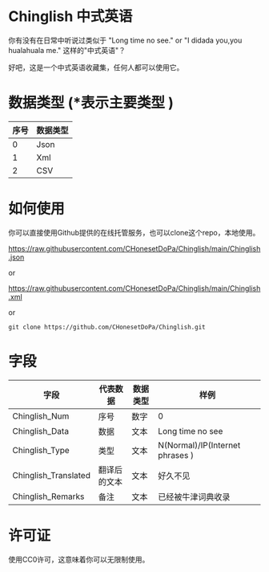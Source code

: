 # Chinglish 中式英语

你有没有在日常中听说过类似于 "Long time no see." or "I didada you,you hualahuala me." 这样的"中式英语"？

好吧，这是一个中式英语收藏集，任何人都可以使用它。

# 数据类型 (\*表示主要类型 )

| 序号 | 数据类型 |
| ---- | -------- |
| 0    | Json     |
| 1    | Xml      |
| 2    | CSV      |

# 如何使用

你可以直接使用Github提供的在线托管服务，也可以clone这个repo，本地使用。

https://raw.githubusercontent.com/CHonesetDoPa/Chinglish/main/Chinglish.json

or

https://raw.githubusercontent.com/CHonesetDoPa/Chinglish/main/Chinglish.xml

or

```
git clone https://github.com/CHonesetDoPa/Chinglish.git
```
# 字段

| 字段                 | 代表数据     | 数据类型 | 样例                            |
| -------------------- | ------------ | -------- | ------------------------------- |
| Chinglish_Num        | 序号         | 数字     | 0                               |
| Chinglish_Data       | 数据         | 文本     | Long time no see                |
| Chinglish_Type       | 类型         | 文本     | N(Normal)/IP(Internet phrases ) |
| Chinglish_Translated | 翻译后的文本 | 文本     | 好久不见                        |
| Chinglish_Remarks    | 备注         | 文本     | 已经被牛津词典收录              |

# 许可证

使用CC0许可，这意味着你可以无限制使用。
